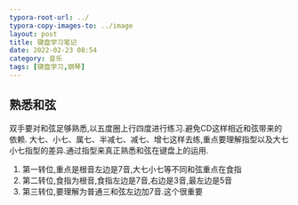 ```yaml
---
typora-root-url: ../
typora-copy-images-to: ../image
layout: post
title: 键盘学习笔记
date: 2022-02-23 08:54
category: 音乐
tags: [键盘学习,钢琴]
---
```




## 熟悉和弦

双手要对和弦足够熟悉,以五度圈上行四度进行练习.避免CD这样相近和弦带来的依赖. 大七、小七、属七、半减七、减七、增七这样去练,重点要理解指型以及大七小七指型的差异.通过指型来真正熟悉和弦在键盘上的运用. 

1. 第一转位,重点是根音左边是7音,大七小七等不同和弦重点在食指
2. 第二转位,食指为根音,食指左边是7音,右边是3音,最左边是5音
3. 第三转位,要理解为普通三和弦左边加7音.这个很重要

